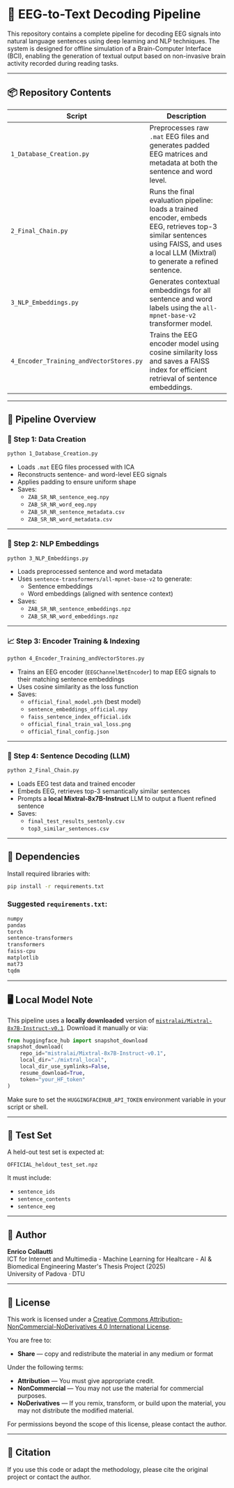 # 🧠 EEG-to-Text Decoding Pipeline

This repository contains a complete pipeline for decoding EEG signals into natural language sentences using deep learning and NLP techniques. The system is designed for offline simulation of a Brain-Computer Interface (BCI), enabling the generation of textual output based on non-invasive brain activity recorded during reading tasks.

---

## 📦 Repository Contents

| Script | Description |
|--------|-------------|
| `1_Database_Creation.py` | Preprocesses raw `.mat` EEG files and generates padded EEG matrices and metadata at both the sentence and word level. |
| `2_Final_Chain.py` | Runs the final evaluation pipeline: loads a trained encoder, embeds EEG, retrieves top-3 similar sentences using FAISS, and uses a local LLM (Mixtral) to generate a refined sentence. |
| `3_NLP_Embeddings.py` | Generates contextual embeddings for all sentence and word labels using the `all-mpnet-base-v2` transformer model. |
| `4_Encoder_Training_andVectorStores.py` | Trains the EEG encoder model using cosine similarity loss and saves a FAISS index for efficient retrieval of sentence embeddings. |

---

## 🔄 Pipeline Overview

### 🧪 Step 1: Data Creation

```bash
python 1_Database_Creation.py
```

- Loads `.mat` EEG files processed with ICA
- Reconstructs sentence- and word-level EEG signals
- Applies padding to ensure uniform shape
- Saves:
  - `ZAB_SR_NR_sentence_eeg.npy`
  - `ZAB_SR_NR_word_eeg.npy`
  - `ZAB_SR_NR_sentence_metadata.csv`
  - `ZAB_SR_NR_word_metadata.csv`

---

### 🧠 Step 2: NLP Embeddings

```bash
python 3_NLP_Embeddings.py
```

- Loads preprocessed sentence and word metadata
- Uses `sentence-transformers/all-mpnet-base-v2` to generate:
  - Sentence embeddings
  - Word embeddings (aligned with sentence context)
- Saves:
  - `ZAB_SR_NR_sentence_embeddings.npz`
  - `ZAB_SR_NR_word_embeddings.npz`

---

### 📈 Step 3: Encoder Training & Indexing

```bash
python 4_Encoder_Training_andVectorStores.py
```

- Trains an EEG encoder (`EEGChannelNetEncoder`) to map EEG signals to their matching sentence embeddings
- Uses cosine similarity as the loss function
- Saves:
  - `official_final_model.pth` (best model)
  - `sentence_embeddings_official.npy`
  - `faiss_sentence_index_official.idx`
  - `official_final_train_val_loss.png`
  - `official_final_config.json`

---

### 🤖 Step 4: Sentence Decoding (LLM)

```bash
python 2_Final_Chain.py
```

- Loads EEG test data and trained encoder
- Embeds EEG, retrieves top-3 semantically similar sentences
- Prompts a **local Mixtral-8x7B-Instruct** LLM to output a fluent refined sentence
- Saves:
  - `final_test_results_sentonly.csv`
  - `top3_similar_sentences.csv`

---

## 🧩 Dependencies

Install required libraries with:

```bash
pip install -r requirements.txt
```

### Suggested `requirements.txt`:

```txt
numpy
pandas
torch
sentence-transformers
transformers
faiss-cpu
matplotlib
mat73
tqdm
```

---

## 🖥️ Local Model Note

This pipeline uses a **locally downloaded** version of [`mistralai/Mixtral-8x7B-Instruct-v0.1`](https://huggingface.co/mistralai/Mixtral-8x7B-Instruct-v0.1). Download it manually or via:

```python
from huggingface_hub import snapshot_download
snapshot_download(
    repo_id="mistralai/Mixtral-8x7B-Instruct-v0.1",
    local_dir="./mixtral_local",
    local_dir_use_symlinks=False,
    resume_download=True,
    token="your_HF_token"
)
```

Make sure to set the `HUGGINGFACEHUB_API_TOKEN` environment variable in your script or shell.

---

## 🧪 Test Set

A held-out test set is expected at:

```
OFFICIAL_heldout_test_set.npz
```

It must include:
- `sentence_ids`
- `sentence_contents`
- `sentence_eeg`

---

## 📌 Author

**Enrico Collautti**  
ICT for Internet and Multimedia - Machine Learning for Healtcare - AI & Biomedical Engineering
Master's Thesis Project (2025)  
University of Padova · DTU

---

## 📜 License

This work is licensed under a [Creative Commons Attribution-NonCommercial-NoDerivatives 4.0 International License](https://creativecommons.org/licenses/by-nc-nd/4.0/).

You are free to:
- **Share** — copy and redistribute the material in any medium or format

Under the following terms:
- **Attribution** — You must give appropriate credit.
- **NonCommercial** — You may not use the material for commercial purposes.
- **NoDerivatives** — If you remix, transform, or build upon the material, you may not distribute the modified material.

For permissions beyond the scope of this license, please contact the author.

---

## 🔗 Citation

If you use this code or adapt the methodology, please cite the original project or contact the author.
